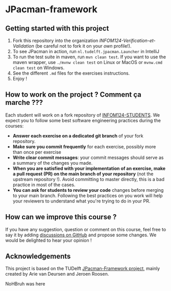 # JPacman-framework

## Getting started with this project

1. Fork this repository into the organization _INFOM124-Verification-et-Validation_ (be careful not to fork it on your _own_ profile!).
2. To see JPacman in action, run `nl.tudelft.jpacman.Launcher` in IntelliJ
3. To run the test suite in maven, run `mvn clean test`. If you want to use the maven wrapper, use `./mvnw clean test` on Linux or MacOS or `mvnw.cmd clean test` on Windows.
4. See the different `.md` files for the exercises instructions.
5. Enjoy !

## How to work on the project ? Comment ça marche ???

Each student will work on a fork repository of [INFOM124-STUDENTS](https://github.com/INFOM124-Verification-et-Validation/INFOM124-STUDENTS). We expect you to follow some best software engineering practices during the courses:

- **Answer each exercise on a dedicated git branch** of your fork repository.
- **Make sure you commit frequently** for each exercise, possibly more than once per exercise
- **Write clear commit messages**: your commit messages should serve as a summary of the changes you made.
- **When you are satisfied with your implementation of an exercise, make a pull request (PR) on the main branch of your repository** (not the upstream repository !). Avoid committing to master directly, this is a bad practice in most of the cases.
- **You can ask for students to review your code** changes before merging to your main branch. Following the best practices on you work will help your reviewers to understand what you're trying to do in your PR.

## How can we improve this course ?

If you have any suggestion, question or comment on this course, feel free to say it by adding [discussions on GitHub](https://github.com/orgs/INFOM124-Verification-et-Validation/discussions) and propose some changes. We would be delighted to hear your opinion !

## Acknowledgements

This project is based on the TUDelft [JPacman-Framework project](https://github.com/SERG-Delft/jpacman-framework), mainly created by Arie van Deursen and Jeroen Roosen.


NoHBruh was here 